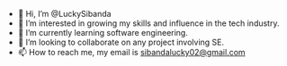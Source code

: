 - 👋 Hi, I’m @LuckySibanda
- 👀 I’m interested in growing my skills and influence in the tech industry.
- 🌱 I’m currently learning software engineering.
- 💞️ I’m looking to collaborate on any project involving SE.
- 📫 How to reach me, my email is sibandalucky02@gmail.com

<!---
LuckySibanda/LuckySibanda is a ✨ special ✨ repository because its `README.md` (this file) appears on your GitHub profile.
You can click the Preview link to take a look at your changes.
--->

